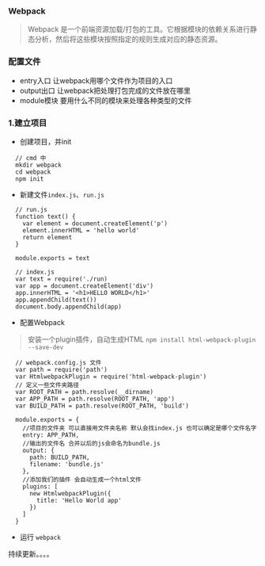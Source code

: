 ### Webpack
> Webpack 是一个前端资源加载/打包的工具。它根据模块的依赖关系进行静态分析，然后将这些模块按照指定的规则生成对应的静态资源。
### 配置文件
- entry入口 让webpack用哪个文件作为项目的入口
- output出口 让webpack把处理打包完成的文件放在哪里
- module模块 要用什么不同的模块来处理各种类型的文件
### 1.建立项目
- 创建项目，并init
```
  // cmd 中
  mkdir webpack
  cd webpack
  npm init
```
- 新建文件`index.js`、`run.js`
```
  // run.js
  function text() {
    var element = document.createElement('p')
    element.innerHTML = 'hello world'
    return element
  }

  module.exports = text
```
```
  // index.js
  var text = require('./run)
  var app = document.createElement('div')
  app.innerHTML = '<h1>HELLO WORLD</h1>'
  app.appendChild(text())
  document.body.appendChild(app)
```
- 配置Webpack
> 安装一个plugin插件，自动生成HTML
`npm install html-webpack-plugin --save-dev`
```
  // webpack.config.js 文件
  var path = require('path')
  var HtmlwebpackPlugin = require('html-webpack-plugin')
  // 定义一些文件夹路径
  var ROOT_PATH = path.resolve(__dirname)
  var APP_PATH = path.resolve(ROOT_PATH, 'app')
  var BUILD_PATH = path.resolve(ROOT_PATH, 'build')

  module.exports = {
    //项目的文件夹 可以直接用文件夹名称 默认会找index.js 也可以确定是哪个文件名字
    entry: APP_PATH,
    //输出的文件名 合并以后的js会命名为bundle.js
    output: {
      path: BUILD_PATH,
      filename: 'bundle.js'
    },
    //添加我们的插件 会自动生成一个html文件
    plugins: [
      new HtmlwebpackPlugin({
        title: 'Hello World app'
      })
    ]
  }
```
- 运行
`webpack`

持续更新。。。。
